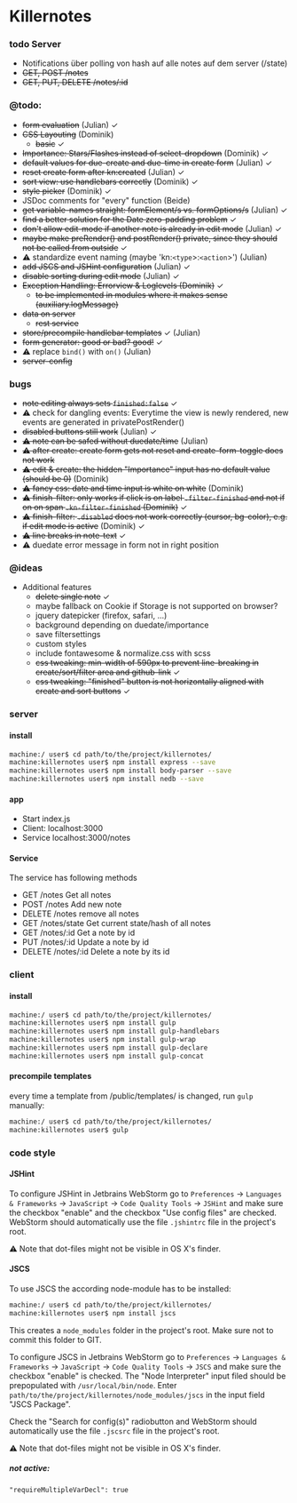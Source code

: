 # Killernotes

### todo Server

  - Notifications über polling von hash auf alle notes auf dem server (/state)
  - ~~GET, POST /notes~~
  - ~~GET, PUT, DELETE /notes/:id~~ 

### @todo:

  - ~~form evaluation~~ (Julian) ✓
  - ~~CSS Layouting~~ (Dominik) 
    - ~~basic~~ ✓
  - ~~Importance: Stars/Flashes instead of select-dropdown~~ (Dominik) ✓
  - ~~default values for due-create and due-time in create form~~ (Julian) ✓
  - ~~reset create form after kn:created~~ (Julian) ✓
  - ~~sort view: use handlebars correctly~~ (Dominik) ✓
  - ~~style picker~~ (Dominik) ✓
  - JSDoc comments for "every" function (Beide)
  - ~~get variable-names straight: formElement/s vs. formOptions/s~~ (Julian) ✓
  - ~~find a better solution for the Date zero-padding problem~~ ✓
  - ~~don't allow edit-mode if another note is already in edit mode~~ (Julian) ✓
  - ~~maybe make preRender() and postRender() private, since they should not be called from outside~~ ✓
  - ⚠ standardize event naming (maybe 'kn:`<type`>:`<action`>') (Julian)
  - ~~add JSCS and JSHint configuration~~ (Julian) ✓
  - ~~disable sorting during edit mode~~ (Julian) ✓
  - ~~Exception Handling: Errorview & Loglevels (Dominik)~~ ✓
    - ~~to be implemented in modules where it makes sense (auxiliary.logMessage)~~
  - ~~data on server~~
    - ~~rest service~~
  - ~~store/precompile handlebar templates~~ ✓ (Julian)
  - ~~form generator: good or bad? good!~~ ✓
  - ⚠ replace `bind()` with `on()` (Julian)
  - ~~server-config~~
  
### bugs
  - ~~note editing always sets `finished:false`~~ ✓
  - ⚠ check for dangling events: Everytime the view is newly rendered, new events are generated in privatePostRender()
  - ~~disabled buttons still work~~ (Julian) ✓
  - ~~⚠ note can be safed without duedate/time~~ (Julian)
  - ~~⚠ after create: create form gets not reset and create-form-toggle does not work~~
  - ~~⚠ edit & create: the hidden "Importance" input has no default value (should be 0)~~ (Dominik)
  - ~~⚠ fancy css: date and time input is white on white~~ (Dominik)
  - ~~⚠ finish-filter: only works if click is on label `.filter-finished` and not if on on span `.kn-filter-finished` (Dominik)~~ ✓
  - ~~⚠ finish-filter: `.disabled` does not work correctly (cursor, bg-color), e.g. if edit mode is active~~ (Dominik) ✓
  - ~~⚠ line breaks in note-text~~ ✓
  - ⚠ duedate error message in form not in right position

### @ideas
  - Additional features
    - ~~delete single note~~ ✓
    - maybe fallback on Cookie if Storage is not supported on browser?
    - jquery datepicker (firefox, safari, ...)
    - background depending on duedate/importance
    - save filtersettings
    - custom styles
    - include fontawesome & normalize.css with scss
    - ~~css tweaking: min-width of 590px to prevent line-breaking in create/sort/filter area and github-link~~ ✓
    - ~~css tweaking: "finished" button is not horizontally aligned with create and sort buttons~~ ✓
    
### server
#### install
```sh
machine:/ user$ cd path/to/the/project/killernotes/
machine:killernotes user$ npm install express --save
machine:killernotes user$ npm install body-parser --save
machine:killernotes user$ npm install nedb --save
```

#### app
  - Start index.js
  - Client: localhost:3000
  - Service localhost:3000/notes

#### Service
The service has following methods
  - GET /notes 
    Get all notes
  - POST /notes 
    Add new note
  - DELETE /notes
    remove all notes 
  - GET /notes/state
    Get current state/hash of all notes
  - GET /notes/:id
    Get a note by id
  - PUT /notes/:id
    Update a note by id
  - DELETE /notes/:id
    Delete a note by its id
    
### client
#### install
```sh
machine:/ user$ cd path/to/the/project/killernotes/
machine:killernotes user$ npm install gulp
machine:killernotes user$ npm install gulp-handlebars
machine:killernotes user$ npm install gulp-wrap
machine:killernotes user$ npm install gulp-declare
machine:killernotes user$ npm install gulp-concat
```

#### precompile templates
every time a template from /public/templates/ is changed, run `gulp` manually:
```sh
machine:/ user$ cd path/to/the/project/killernotes/
machine:killernotes user$ gulp
```

### code style
#### JSHint
To configure JSHint in Jetbrains WebStorm go to `Preferences` → `Languages & Frameworks` → `JavaScript` → `Code Quality Tools` → `JSHint` and make sure the checkbox "enable" and the checkbox "Use config files" are checked. WebStorm should automatically use the file `.jshintrc` file in the project's root.

⚠ Note that dot-files might not be visible in OS X's finder.

#### JSCS
To use JSCS the according node-module has to be installed:

```sh
machine:/ user$ cd path/to/the/project/killernotes/
machine:killernotes user$ npm install jscs
```

This creates a `node_modules` folder in the project's root. Make sure not to commit this folder to GIT.

To configure JSCS in Jetbrains WebStorm go to `Preferences` → `Languages & Frameworks` → `JavaScript` → `Code Quality Tools` → `JSCS` and make sure the checkbox "enable" is checked. The "Node Interpreter" input filed should be prepopulated with `/usr/local/bin/node`. Enter `path/to/the/project/killernotes/node_modules/jscs` in the input field "JSCS Package".

Check the "Search for config(s)" radiobutton and WebStorm should automatically use the file `.jscsrc` file in the project's root.

⚠ Note that dot-files might not be visible in OS X's finder.

##### not active:
`"requireMultipleVarDecl": true`

